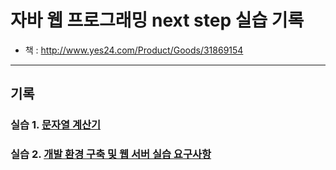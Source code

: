 # 자바 웹 프로그래밍 next step 실습 기록
- 책 : http://www.yes24.com/Product/Goods/31869154

---

## 기록

### 실습 1. [문자열 계산기](https://github.com/cooco119/jwp-next-step/tree/master/docs/chap2.md)

### 실습 2. [개발 환경 구축 및 웹 서버 실습 요구사항](https://github.com/cooco119/jwp-next-step/tree/master/docs/chap3.md)

